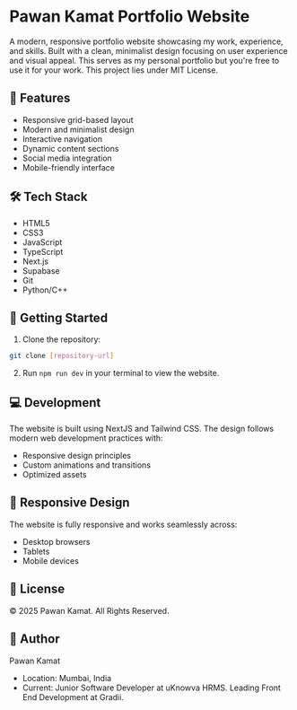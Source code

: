 # Pawan Kamat Portfolio Website

A modern, responsive portfolio website showcasing my work, experience, and skills. Built with a clean, minimalist design focusing on user experience and visual appeal. This serves as my personal portfolio but you're free to use it for your work. This project lies under MIT License.

## 🌟 Features

- Responsive grid-based layout
- Modern and minimalist design
- Interactive navigation
- Dynamic content sections
- Social media integration
- Mobile-friendly interface

## 🛠️ Tech Stack

- HTML5
- CSS3
- JavaScript
- TypeScript
- Next.js
- Supabase
- Git
- Python/C++

## 🚀 Getting Started

1. Clone the repository:
```bash
git clone [repository-url]
```

2. Run `npm run dev` in your terminal to view the website.

## 💻 Development

The website is built using NextJS and Tailwind CSS. The design follows modern web development practices with:

- Responsive design principles
- Custom animations and transitions
- Optimized assets

## 📱 Responsive Design

The website is fully responsive and works seamlessly across:
- Desktop browsers
- Tablets
- Mobile devices

## 📄 License

© 2025 Pawan Kamat. All Rights Reserved.

## 👤 Author

Pawan Kamat
- Location: Mumbai, India
- Current: Junior Software Developer at uKnowva HRMS. Leading Front End Development at Gradii.
